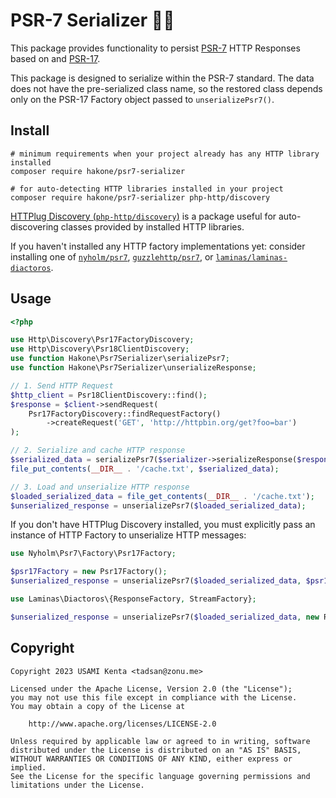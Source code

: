 # PSR-7 Serializer 🏃‍♀️

This package provides functionality to persist [PSR-7] HTTP Responses based on and [PSR-17].

This package is designed to serialize within the PSR-7 standard. The data does not have the pre-serialized class name, so the restored class depends only on the PSR-17 Factory object passed to `unserializePsr7()`.

## Install

```
# minimum requirements when your project already has any HTTP library installed
composer require hakone/psr7-serializer

# for auto-detecting HTTP libraries installed in your project
composer require hakone/psr7-serializer php-http/discovery
```

[HTTPlug Discovery (`php-http/discovery`)][php-http/discovery] is a package useful for auto-discovering classes provided by installed HTTP libraries.

If you haven't installed any HTTP factory implementations yet: consider installing one of [`nyholm/psr7`][nyholm/psr7], [`guzzlehttp/psr7`][guzzlehttp/psr7], or [`laminas/laminas-diactoros`][laminas/laminas-diactoros].

## Usage

```php
<?php

use Http\Discovery\Psr17FactoryDiscovery;
use Http\Discovery\Psr18ClientDiscovery;
use function Hakone\Psr7Serializer\serializePsr7;
use function Hakone\Psr7Serializer\unserializeResponse;

// 1. Send HTTP Request
$http_client = Psr18ClientDiscovery::find();
$response = $client->sendRequest(
    Psr17FactoryDiscovery::findRequestFactory()
        ->createRequest('GET', 'http://httpbin.org/get?foo=bar')
);

// 2. Serialize and cache HTTP response
$serialized_data = serializePsr7($serializer->serializeResponse($response));
file_put_contents(__DIR__ . '/cache.txt', $serialized_data);

// 3. Load and unserialize HTTP response
$loaded_serialized_data = file_get_contents(__DIR__ . '/cache.txt');
$unserialized_response = unserializePsr7($loaded_serialized_data);
```

If you don't have HTTPlug Discovery installed, you must explicitly pass an instance of HTTP Factory to unserialize HTTP messages:

```php
use Nyholm\Psr7\Factory\Psr17Factory;

$psr17Factory = new Psr17Factory();
$unserialized_response = unserializePsr7($loaded_serialized_data, $psr17Factory, $psr17Factory);
```

```php
use Laminas\Diactoros\{ResponseFactory, StreamFactory};

$unserialized_response = unserializePsr7($loaded_serialized_data, new ResponseFactory(), new StreamFactory());
```

## Copyright

```
Copyright 2023 USAMI Kenta <tadsan@zonu.me>

Licensed under the Apache License, Version 2.0 (the "License");
you may not use this file except in compliance with the License.
You may obtain a copy of the License at

    http://www.apache.org/licenses/LICENSE-2.0

Unless required by applicable law or agreed to in writing, software
distributed under the License is distributed on an "AS IS" BASIS,
WITHOUT WARRANTIES OR CONDITIONS OF ANY KIND, either express or implied.
See the License for the specific language governing permissions and
limitations under the License.
```

[PSR-17]: https://www.php-fig.org/psr/psr-17/
[PSR-7]: https://www.php-fig.org/psr/psr-7/
[Relay]: https://relayphp.com/
[guzzlehttp/psr7]: https://github.com/guzzle/psr7
[laminas/laminas-diactoros]: https://docs.laminas.dev/laminas-diactoros/
[nyholm/psr7]: https://github.com/Nyholm/psr7
[php-http/discovery]: https://github.com/php-http/discovery
